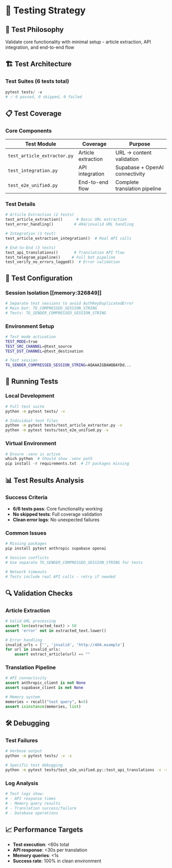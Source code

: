 # 🧪 Testing Strategy

## 🎯 Test Philosophy
Validate core functionality with minimal setup - article extraction, API integration, and end-to-end flow

## 🏗️ Test Architecture

### Test Suites (6 tests total)
```python
pytest tests/ -v
# ✅ 6 passed, 0 skipped, 0 failed
```

## 📋 Test Coverage

### Core Components
| Test Module | Coverage | Purpose |
|-------------|----------|---------|
| `test_article_extractor.py` | Article extraction | URL → content validation |
| `test_integration.py` | API integration | Supabase + OpenAI connectivity |
| `test_e2e_unified.py` | End-to-end flow | Complete translation pipeline |

### Test Details
```python
# Article Extraction (2 tests)
test_article_extraction()      # Basic URL extraction
test_error_handling()         # 404/invalid URL handling

# Integration (1 test) 
test_article_extraction_integration()  # Real API calls

# End-to-End (3 tests)
test_api_translations()       # Translation API flow
test_telegram_pipeline()     # Full bot pipeline
test_verify_no_errors_logged()  # Error validation
```

## 🔧 Test Configuration

### Session Isolation [[memory:326849]]
```python
# Separate test sessions to avoid AuthKeyDuplicatedError
# Main bot: TG_COMPRESSED_SESSION_STRING
# Tests: TG_SENDER_COMPRESSED_SESSION_STRING
```

### Environment Setup
```bash
# Test mode activation
TEST_MODE=true
TEST_SRC_CHANNEL=@test_source
TEST_DST_CHANNEL=@test_destination

# Test session
TG_SENDER_COMPRESSED_SESSION_STRING=AQAAAIGBAWQBAYDd...
```

## 🚀 Running Tests

### Local Development
```bash
# Full test suite
python -m pytest tests/ -v

# Individual test files
python -m pytest tests/test_article_extractor.py -v
python -m pytest tests/test_e2e_unified.py -v
```

### Virtual Environment
```python
# Ensure .venv is active
which python  # Should show .venv path
pip install -r requirements.txt  # If packages missing
```

## 📊 Test Results Analysis

### Success Criteria
- **6/6 tests pass**: Core functionality working
- **No skipped tests**: Full coverage validation
- **Clean error logs**: No unexpected failures

### Common Issues
```python
# Missing packages
pip install pytest anthropic supabase openai

# Session conflicts
# Use separate TG_SENDER_COMPRESSED_SESSION_STRING for tests

# Network timeouts
# Tests include real API calls - retry if needed
```

## 🔍 Validation Checks

### Article Extraction
```python
# Valid URL processing
assert len(extracted_text) > 50
assert 'error' not in extracted_text.lower()

# Error handling
invalid_urls = ['', 'invalid', 'http://404.example']
for url in invalid_urls:
    assert extract_article(url) == ""
```

### Translation Pipeline
```python
# API connectivity
assert anthropic_client is not None
assert supabase_client is not None

# Memory system
memories = recall("test query", k=5)
assert isinstance(memories, list)
```

## 🛠️ Debugging

### Test Failures
```bash
# Verbose output
python -m pytest tests/ -v -s

# Specific test debugging
python -m pytest tests/test_e2e_unified.py::test_api_translations -v -s
```

### Log Analysis
```python
# Test logs show:
# - API response times
# - Memory query results  
# - Translation success/failure
# - Database operations
```

## 📈 Performance Targets
- **Test execution**: <60s total
- **API response**: <30s per translation
- **Memory queries**: <1s
- **Success rate**: 100% in clean environment 